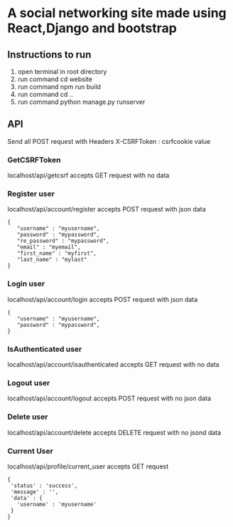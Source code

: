 # A social networking site made using React,Django and bootstrap

## Instructions to run
1. open terminal in root directory
2. run command cd website
3. run command npm run build
4. run command cd ..
5. run command python manage.py runserver

## API
Send all POST request with Headers
X-CSRFToken : csrfcookie value

### GetCSRFToken
localhost/api/getcsrf
accepts GET request with no data

### Register user
localhost/api/account/register
accepts POST request with json data
```
{
   "username" : "myusername",
   "password" : "mypassword",
   "re_password" : "mypassword",
   "email" : "myemail",
   "first_name" : "myfirst",
   "last_name" : "mylast"
} 
```

### Login user
localhost/api/account/login
accepts POST request with json data
```
{
   "username" : "myusername",
   "password" : "mypassword",
}
```

### IsAuthenticated user
localhost/api/account/isauthenticated
accepts GET request with no data

### Logout user
localhost/api/account/logout
accepts POST request with no json data

### Delete user
localhost/api/account/delete
accepts DELETE request with no jsond data

### Current User
localhost/api/profile/current_user
accepts GET request
```
{
 'status' : 'success',
 'message' : '',
 'data' : {
   'username' : 'myusername'
 }
}
```
